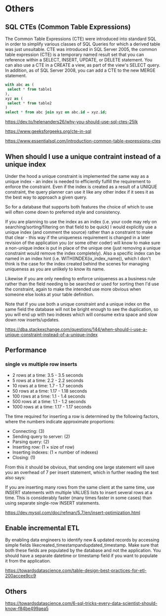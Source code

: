 # Others

## SQL CTEs (Common Table Expressions)

The Common Table Expressions (CTE) were introduced into standard SQL in order to simplify various classes of SQL Queries for which a derived table was just unsuitable. CTE was introduced in SQL Server 2005, the common table expression (CTE) is a temporary named result set that you can reference within a SELECT, INSERT, UPDATE, or DELETE statement. You can also use a CTE in a CREATE a view, as part of the view's SELECT query. In addition, as of SQL Server 2008, you can add a CTE to the new MERGE statement.

```sql
with abc as (
 select * from table1
),
xyz as (
 select * from table2
)
select * from abc join xyz on abc.id = xyz.id;
```

<https://dev.to/helenanders26/why-you-should-use-sql-ctes-25lk>

<https://www.geeksforgeeks.org/cte-in-sql>

<https://www.essentialsql.com/introduction-common-table-expressions-ctes>

## When should I use a unique contraint instead of a unique index

Under the hood a unique constraint is implemented the same way as a unique index - an index is needed to efficiently fulfill the requirement to enforce the constraint. Even if the index is created as a result of a UNIQUE constraint, the query planner can use it like any other index if it sees it as the best way to approach a given query.

So for a database that supports both features the choice of which to use will often come down to preferred style and consistency.

If you are planning to use the index as an index (i.e. your code may rely on searching/sorting/filtering on that field to be quick) I would explicitly use a unique index (and comment the source) rather than a constraint to make that clear - this way if the uniqueness requirement is changed in a later revision of the application you (or some other coder) will know to make sure a non-unique index is put in place of the unique one (just removing a unique constraint would remove the index completely). Also a specific index can be named in an index hint (i.e. WITH(INDEX(ix_index_name)), which I don't think is the case for the index created behind the scenes for managing uniqueness as you are unlikely to know its name.

Likewise if you are only needing to enforce uniqueness as a business rule rather than the field needing to be searched or used for sorting then I'd use the constraint, again to make the intended use more obvious when someone else looks at your table definition.

Note that if you use both a unique constraint and a unique index on the same field the database will not be bright enough to see the duplication, so you will end up with two indexes which will consume extra space and slow down row inserts/updates.

<https://dba.stackexchange.com/questions/144/when-should-i-use-a-unique-constraint-instead-of-a-unique-index>

## Performance

### single vs multiple row inserts

- 2 rows at a time: 3.5 - 3.5 seconds
- 5 rows at a time: 2.2 - 2.2 seconds
- 10 rows at a time: 1.7 - 1.7 seconds
- 50 rows at a time: 1.17 - 1.18 seconds
- 100 rows at a time: 1.1 - 1.4 seconds
- 500 rows at a time: 1.1 - 1.2 seconds
- 1000 rows at a time: 1.17 - 1.17 seconds

The time required for inserting a row is determined by the following factors, where the numbers indicate approximate proportions:

- Connecting: (3)
- Sending query to server: (2)
- Parsing query: (2)
- Inserting row: (1 × size of row)
- Inserting indexes: (1 × number of indexes)
- Closing: (1)

From this it should be obvious, that sending one large statement will save you an overhead of 7 per insert statement, which in further reading the text also says:

If you are inserting many rows from the same client at the same time, use INSERT statements with multiple VALUES lists to insert several rows at a time. This is considerably faster (many times faster in some cases) than using separate single-row INSERT statements.

<https://dev.mysql.com/doc/refman/5.7/en/insert-optimization.html>

## Enable incremental ETL

By enabling data engineers to identify new & updated records by accessing simple fields likecreated_timestampandupdated_timestamp. Make sure that both these fields are populated by the database and not the application. You should have a separate datetime or timestamp field if you want to populate it from the application.

<https://towardsdatascience.com/table-design-best-practices-for-etl-200accee9cc9>

## Others

<https://towardsdatascience.com/6-sql-tricks-every-data-scientist-should-know-f84be499aea5>
